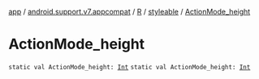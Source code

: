 [app](../../../index.md) / [android.support.v7.appcompat](../../index.md) / [R](../index.md) / [styleable](index.md) / [ActionMode_height](.)

# ActionMode_height

`static val ActionMode_height: `[`Int`](https://kotlinlang.org/api/latest/jvm/stdlib/kotlin/-int/index.html)
`static val ActionMode_height: `[`Int`](https://kotlinlang.org/api/latest/jvm/stdlib/kotlin/-int/index.html)